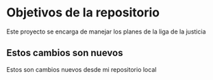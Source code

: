 # Objetivos de la repositorio

Este proyecto se encarga de manejar los planes de la liga de la justicia


## Estos cambios son nuevos
Estos son cambios nuevos desde mi repositorio local
